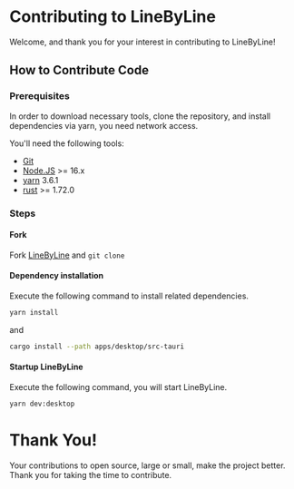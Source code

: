 # Contributing to LineByLine

Welcome, and thank you for your interest in contributing to LineByLine!

## How to Contribute Code

### Prerequisites
In order to download necessary tools, clone the repository, and install dependencies via yarn, you need network access.

You'll need the following tools:

- [Git](https://git-scm.com/)
- [Node.JS](https://nodejs.org/en) >= 16.x
- [yarn](https://yarnpkg.com/) 3.6.1
- [rust](https://www.rust-lang.org/) >= 1.72.0

### Steps

#### Fork
Fork [LineByLine](https://github.com/linebyline-group/linebyline) and `git clone`


#### Dependency installation
Execute the following command to install related dependencies.

```bash
yarn install
```
and

```bash
cargo install --path apps/desktop/src-tauri
```

#### Startup LineByLine
Execute the following command, you will start LineByLine.
```bash
yarn dev:desktop
```

# Thank You!

Your contributions to open source, large or small, make the project better. Thank you for taking the time to contribute.
